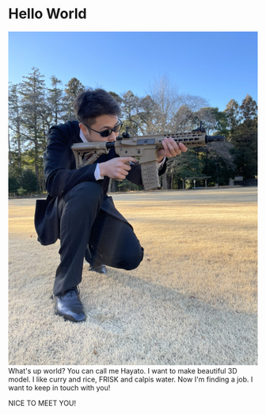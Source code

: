 # Hello World
![ArmyHearts](images/%E3%83%9E%E3%82%B7%E3%83%B3%E3%82%AC%E3%83%B3%E2%91%A0.png)
What's up world? You can call me Hayato. I want to make beautiful 3D model. I like curry and rice, FRISK and calpis water. Now I'm finding a job. I want to keep in touch with you!

NICE TO MEET YOU!